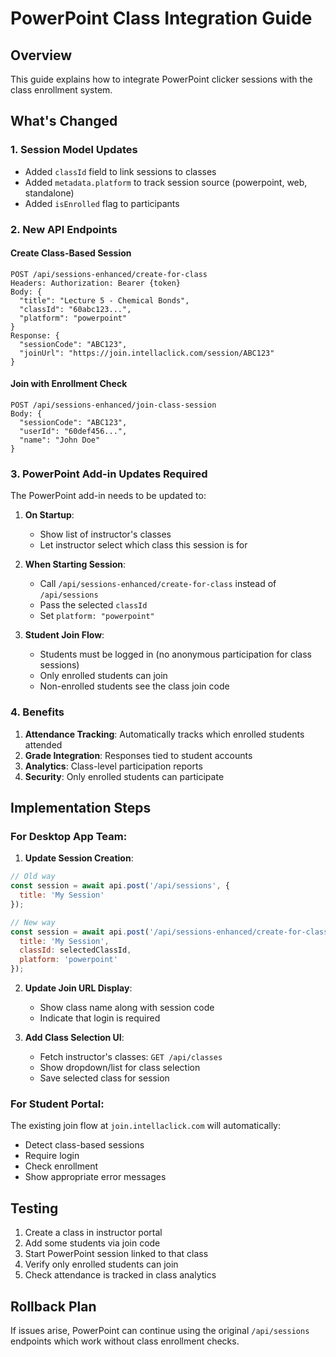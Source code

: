 # PowerPoint Class Integration Guide

## Overview
This guide explains how to integrate PowerPoint clicker sessions with the class enrollment system.

## What's Changed

### 1. Session Model Updates
- Added `classId` field to link sessions to classes
- Added `metadata.platform` to track session source (powerpoint, web, standalone)
- Added `isEnrolled` flag to participants

### 2. New API Endpoints

#### Create Class-Based Session
```
POST /api/sessions-enhanced/create-for-class
Headers: Authorization: Bearer {token}
Body: {
  "title": "Lecture 5 - Chemical Bonds",
  "classId": "60abc123...",
  "platform": "powerpoint"
}
Response: {
  "sessionCode": "ABC123",
  "joinUrl": "https://join.intellaclick.com/session/ABC123"
}
```

#### Join with Enrollment Check
```
POST /api/sessions-enhanced/join-class-session
Body: {
  "sessionCode": "ABC123",
  "userId": "60def456...",
  "name": "John Doe"
}
```

### 3. PowerPoint Add-in Updates Required

The PowerPoint add-in needs to be updated to:

1. **On Startup**: 
   - Show list of instructor's classes
   - Let instructor select which class this session is for

2. **When Starting Session**:
   - Call `/api/sessions-enhanced/create-for-class` instead of `/api/sessions`
   - Pass the selected `classId`
   - Set `platform: "powerpoint"`

3. **Student Join Flow**:
   - Students must be logged in (no anonymous participation for class sessions)
   - Only enrolled students can join
   - Non-enrolled students see the class join code

### 4. Benefits

1. **Attendance Tracking**: Automatically tracks which enrolled students attended
2. **Grade Integration**: Responses tied to student accounts
3. **Analytics**: Class-level participation reports
4. **Security**: Only enrolled students can participate

## Implementation Steps

### For Desktop App Team:

1. **Update Session Creation**:
```javascript
// Old way
const session = await api.post('/api/sessions', {
  title: 'My Session'
});

// New way
const session = await api.post('/api/sessions-enhanced/create-for-class', {
  title: 'My Session',
  classId: selectedClassId,
  platform: 'powerpoint'
});
```

2. **Update Join URL Display**:
   - Show class name along with session code
   - Indicate that login is required

3. **Add Class Selection UI**:
   - Fetch instructor's classes: `GET /api/classes`
   - Show dropdown/list for class selection
   - Save selected class for session

### For Student Portal:

The existing join flow at `join.intellaclick.com` will automatically:
- Detect class-based sessions
- Require login
- Check enrollment
- Show appropriate error messages

## Testing

1. Create a class in instructor portal
2. Add some students via join code
3. Start PowerPoint session linked to that class
4. Verify only enrolled students can join
5. Check attendance is tracked in class analytics

## Rollback Plan

If issues arise, PowerPoint can continue using the original `/api/sessions` endpoints which work without class enrollment checks.